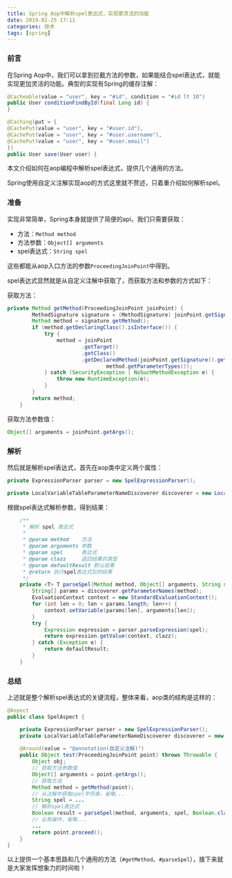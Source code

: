 ```yaml
---
title: Spring Aop中解析spel表达式，实现更灵活的功能
date: 2019-02-25 17:11
categories: 技术
tags: [spring] 
---
```



### 前言

在Spring Aop中，我们可以拿到拦截方法的参数，如果能结合spel表达式，就能实现更加灵活的功能。典型的实现有Spring的缓存注解：

``` java
@Cacheable(value = "user", key = "#id", condition = "#id lt 10")
public User conditionFindById(final Long id) {
}
```

``` java
@Caching(put = {
@CachePut(value = "user", key = "#user.id"),
@CachePut(value = "user", key = "#user.username"),
@CachePut(value = "user", key = "#user.email")
})
public User save(User user) {
```

本文介绍如何在aop编程中解析spel表达式，提供几个通用的方法。

Spring使用自定义注解实现aop的方式这里就不赘述，只着重介绍如何解析spel。

### 准备

实现非常简单，Spring本身就提供了简便的api，我们只需要获取：

- 方法：`Method method`
- 方法参数：`Object[] arguments`
- spel表达式：`String spel`

这些都能从aop入口方法的参数`ProceedingJoinPoint`中得到。

spel表达式显然就是从自定义注解中获取了，而获取方法和参数的方式如下：

获取方法：
``` java
private Method getMethod(ProceedingJoinPoint joinPoint) {
        MethodSignature signature = (MethodSignature) joinPoint.getSignature();
        Method method = signature.getMethod();
        if (method.getDeclaringClass().isInterface()) {
            try {
                method = joinPoint
                        .getTarget()
                        .getClass()
                        .getDeclaredMethod(joinPoint.getSignature().getName(),
                                method.getParameterTypes());
            } catch (SecurityException | NoSuchMethodException e) {
                throw new RuntimeException(e);
            }
        }
        return method;
    }
```

获取方法参数值：
``` java
Object[] arguments = joinPoint.getArgs();
```

### 解析

然后就是解析spel表达式，首先在aop类中定义两个属性：
``` java
private ExpressionParser parser = new SpelExpressionParser();

private LocalVariableTableParameterNameDiscoverer discoverer = new LocalVariableTableParameterNameDiscoverer();
```

根据spel表达式解析参数，得到结果：
``` java
    /**
     * 解析 spel 表达式
     *
     * @param method    方法
     * @param arguments 参数
     * @param spel      表达式
     * @param clazz     返回结果的类型
     * @param defaultResult 默认结果
     * @return 执行spel表达式后的结果
     */
    private <T> T parseSpel(Method method, Object[] arguments, String spel, Class<T> clazz, T defaultResult) {
        String[] params = discoverer.getParameterNames(method);
        EvaluationContext context = new StandardEvaluationContext();
        for (int len = 0; len < params.length; len++) {
            context.setVariable(params[len], arguments[len]);
        }
        try {
            Expression expression = parser.parseExpression(spel);
            return expression.getValue(context, clazz);
        } catch (Exception e) {
            return defaultResult;
        }
    }
```

### 总结

上述就是整个解析spel表达式的关键流程，整体来看，aop类的结构是这样的：
``` java
@Aspect
public class SpelAspect {

    private ExpressionParser parser = new SpelExpressionParser();
    private LocalVariableTableParameterNameDiscoverer discoverer = new LocalVariableTableParameterNameDiscoverer();
    
    @Around(value = "@annotation(自定义注解)")
    public Object test(ProceedingJoinPoint point) throws Throwable {
        Object obj;
        // 获取方法参数值
        Object[] arguments = point.getArgs();
        // 获取方法
        Method method = getMethod(point);
        // 从注解中获取spel字符串，省略...
        String spel = ...
        // 解析spel表达式
        Boolean result = parseSpel(method, arguments, spel, Boolean.class, Boolean.FALSE);
        // 业务操作，省略...
        ...
        return point.proceed();
    }
}
```

以上提供一个基本思路和几个通用的方法（`#getMethod`、`#parseSpel`），接下来就是大家发挥想象力的时间啦！